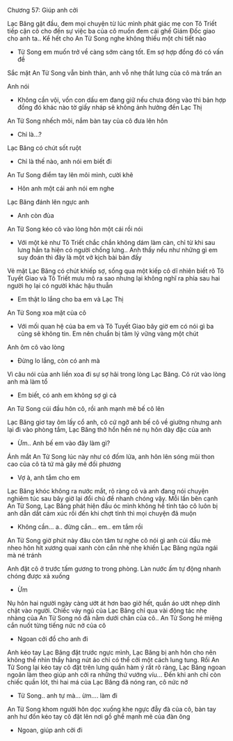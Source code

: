 




Chương 57: Giúp anh cởi

Lạc Băng gật đầu, đem mọi chuyện từ lúc mình phát giác mẹ con Tô Triết tiếp cận cô cho đến sự việc ba của cô muốn đem cái ghế Giám Đốc giao cho anh ta.. Kể hết cho An Tử Song nghe không thiếu một chi tiết nào

- Tử Song em muốn trở về càng sớm càng tốt. Em sợ hợp đồng đó có vấn đề

Sắc mặt An Tử Song vẫn bình thản, anh vỗ nhẹ thắt lưng của cô mà trấn an

Anh nói

- Không cần vội, vốn con dấu em đang giữ nếu chưa đóng vào thì bản hợp đồng đó khác nào tờ giấy nháp sẽ không ảnh hưởng đến Lạc Thị

An Tử Song nhếch môi, nắm bàn tay của cô đưa lên hôn

- Chỉ là...?

Lạc Băng có chút sốt ruột

- Chỉ là thế nào, anh nói em biết đi

An Tư Song điểm tay lên môi mình, cười khẽ

- Hôn anh một cái anh nói em nghe

Lạc Băng đánh lên ngực anh

- Anh còn đùa

An Tử Song kéo cô vào lòng hôn một cái rồi nói

- Với một kẻ như Tô Triết chắc chắn không dám làm càn, chỉ từ khi sau lưng hắn ta hiện có người chống lưng.. Anh thấy nếu như những gì em suy đoán thì đây là một vở kịch bài bản đấy

Vẻ mặt Lạc Băng có chút khiếp sợ, sống qua một kiếp cô dĩ nhiên biết rõ Tô Tuyết Giao và Tô Triết mưu mô ra sao nhưng lại không nghĩ ra phía sau hai người họ lại có người khác hậu thuẫn

- Em thật lo lắng cho ba em và Lạc Thị

An Tử Song xoa mặt của cô

- Với mối quan hệ của ba em và Tô Tuyết Giao bây giờ em có nói gì ba cũng sẽ không tin. Em nên chuẩn bị tâm lý vững vàng một chút

Anh ôm cô vào lòng

- Đừng lo lắng, còn có anh mà

Vì câu nói của anh liền xoa đi sự sợ hãi trong lòng Lạc Băng. Cô rút vào lòng anh mà làm tổ

- Em biết, có anh em không sợ gì cả

An Tử Song cúi đầu hôn cô, rồi anh mạnh mẽ bế cô lên

Lạc Băng giơ tay ôm lấy cổ anh, cô cứ ngỡ anh bế cô về giường nhưng anh lại đi vào phòng tắm, Lạc Băng thở hổn hển né nụ hôn dày đặc của anh

- Ừm.. Anh bế em vào đây làm gì?

Ánh mắt An Tử Song lúc này như có đốm lửa, anh hôn lên sóng mũi thon cao của cô tà tứ mà gây mê đối phương

- Vợ à, anh tắm cho em

Lạc Băng khóc không ra nước mắt, rõ ràng cô và anh đang nói chuyện nghiêm túc sau bây giờ lại đổi chủ đề nhanh chóng vậy. Mỗi lần bên cạnh An Tử Song, Lạc Băng phát hiện đầu óc mình không hề tỉnh tảo cô luôn bị anh dẫn dắt cảm xúc rồi đến khi chợt tỉnh thì mọi chuyện đã muộn

- Không cần... a.. đừng cắn... em.. em tắm rồi

An Tử Song giờ phút này đâu còn tâm tư nghe cô nói gì anh cúi đầu mè nheo hôn hít xương quai xanh còn cắn nhè nhẹ khiến Lạc Băng ngứa ngái mà né tránh

Anh đặt cô ở trước tấm gương to trong phòng. Làn nước ấm tự động nhanh chóng được xả xuống

- Ừm

Nụ hôn hai người ngày càng ướt át hơn bao giờ hết, quần áo ướt nhẹp dính chặt vào người. Chiếc váy ngủ của Lạc Băng chỉ qua vài động tác nhẹ nhàng của An Tử Song nó đã nằm dưới chân của cô.. An Tử Song hé miệng cắn nuốt từng tiếng nức nở của cô

- Ngoan cởi đồ cho anh đi

Anh kéo tay Lạc Băng đặt trước ngực mình, Lạc Băng bị anh hôn cho nên không thể nhìn thấy hàng nút áo chỉ có thể cởi một cách lung tung. Rồi An Tử Song lại kéo tay cô đặt trên lưng quần hàm ý rất rõ ràng, Lạc Băng ngoan ngoãn làm theo giúp anh cởi ra những thứ vướng víu... Đến khi anh chỉ còn chiếc quần lót, thì hai má của Lạc Băng đã nóng ran, cô nức nở

- Tử Song.. anh tự mà... ừm.... làm đi

An Tử Song khom người hôn dọc xuống khe ngực đẫy đà của cô, bàn tay anh hư đốn kéo tay cô đặt lên nơi gồ ghề mạnh mẽ của đàn ông

- Ngoan, giúp anh cởi đi




